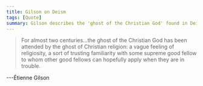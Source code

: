 ```yaml
---
title: Gilson on Deism
tags: [Quote]
summary: Gilson describes the 'ghost of the Christian God' found in Deism.
---
```


> For almost two centuries...the ghost of the Christian God has
> been attended by the ghost of Christian religion: a vague
> feeling of religiosity, a sort of trusting familiarity with
> some supreme good fellow to whom other good fellows can
> hopefully apply when they are in trouble.

---Étienne Gilson
